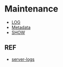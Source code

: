 # Maintenance

- [LOG](Log/Readme.md)
- [Metadata](Metadata/Readme.md)
- [SHOW]()


## REF

- [server-logs](https://dev.mysql.com/doc/refman/5.6/en/server-logs.html)